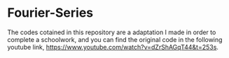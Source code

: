 # Fourier-Series
The codes cotained in this repository are a adaptation I made in order to complete a schoolwork, and you can find the original code in the following youtube link, https://www.youtube.com/watch?v=dZrShAGqT44&t=253s. 
